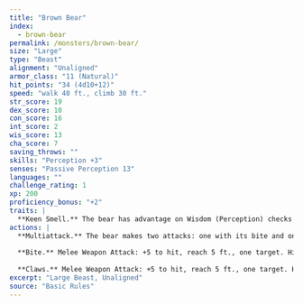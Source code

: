 ```yaml
---
title: "Brown Bear"
index:
  - brown-bear
permalink: /monsters/brown-bear/
size: "Large"
type: "Beast"
alignment: "Unaligned"
armor_class: "11 (Natural)"
hit_points: "34 (4d10+12)"
speed: "walk 40 ft., climb 30 ft."
str_score: 19
dex_score: 10
con_score: 16
int_score: 2
wis_score: 13
cha_score: 7
saving_throws: ""
skills: "Perception +3"
senses: "Passive Perception 13"
languages: ""
challenge_rating: 1
xp: 200
proficiency_bonus: "+2"
traits: |
  **Keen Smell.** The bear has advantage on Wisdom (Perception) checks that rely on smell.
actions: |
  **Multiattack.** The bear makes two attacks: one with its bite and one with its claws.
  
  **Bite.** Melee Weapon Attack: +5 to hit, reach 5 ft., one target. Hit: 8 (1d8 + 4) piercing damage.
  
  **Claws.** Melee Weapon Attack: +5 to hit, reach 5 ft., one target. Hit: 11 (2d6 + 4) slashing damage.
excerpt: "Large Beast, Unaligned"
source: "Basic Rules"
---
```

